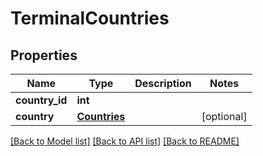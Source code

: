 # TerminalCountries

## Properties
Name | Type | Description | Notes
------------ | ------------- | ------------- | -------------
**country_id** | **int** |  | 
**country** | [**Countries**](Countries.md) |  | [optional] 

[[Back to Model list]](../README.md#documentation-for-models) [[Back to API list]](../README.md#documentation-for-api-endpoints) [[Back to README]](../README.md)


